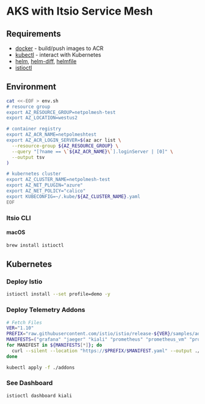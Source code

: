 # AKS with Itsio Service Mesh


## Requirements

* [docker](https://docs.docker.com/get-docker/) - build/push images to ACR
* [kubectl](https://kubernetes.io/docs/tasks/tools/) - interact with Kubernetes
* [helm](https://helm.sh/docs/intro/install/), [helm-diff](https://github.com/databus23/helm-diff), [helmfile](https://github.com/roboll/helmfile)
* [istioctl](https://istio.io/latest/docs/setup/install/istioctl/)

## Environment

```bash
cat <<-EOF > env.sh
# resource group
export AZ_RESOURCE_GROUP=netpolmesh-test
export AZ_LOCATION=westus2

# container registry
export AZ_ACR_NAME=netpolmeshtest
export AZ_ACR_LOGIN_SERVER=$(az acr list \
  --resource-group ${AZ_RESOURCE_GROUP} \
  --query "[?name == \`${AZ_ACR_NAME}\`].loginServer | [0]" \
  --output tsv
)

# kubernetes cluster
export AZ_CLUSTER_NAME=netpolmesh-test
export AZ_NET_PLUGIN="azure"
export AZ_NET_POLICY="calico"
export KUBECONFIG=~/.kube/${AZ_CLUSTER_NAME}.yaml
EOF
```

### Itsio CLI

#### macOS

```bash
brew install istioctl
```

## Kubernetes

### Deploy Istio

```bash
istioctl install --set profile=demo -y
```

### Deploy Telemetry Addons

```bash
# Fetch Files
VER="1.10"
PREFIX="raw.githubusercontent.com/istio/istio/release-${VER}/samples/addons/"
MANIFESTS=("grafana" "jaeger" "kiali" "prometheus" "prometheus_vm" "prometheus_vm_tls")
for MANIFEST in ${MANIFESTS[*]}; do
  curl --silent --location "https://$PREFIX/$MANIFEST.yaml" --output ./addons/$MANIFEST.yaml
done

kubectl apply -f ./addons
```

### See Dashboard

```bash
istioctl dashboard kiali
```

